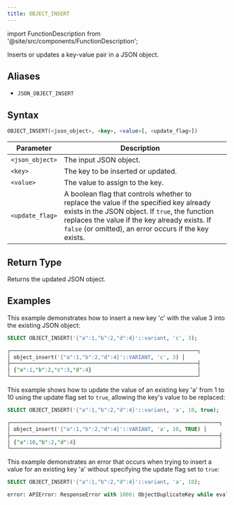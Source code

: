 ```yaml
---
title: OBJECT_INSERT
---
```

import FunctionDescription from '@site/src/components/FunctionDescription';

<FunctionDescription description="Introduced or updated: v1.2.762"/>

Inserts or updates a key-value pair in a JSON object.

## Aliases

- `JSON_OBJECT_INSERT`

## Syntax

```sql
OBJECT_INSERT(<json_object>, <key>, <value>[, <update_flag>])
```

| Parameter           | Description                                                                                                                                                                                                                                          |   |
|---------------------|------------------------------------------------------------------------------------------------------------------------------------------------------------------------------------------------------------------------------------------------------|---|
| `<json_object>`     | The input JSON object.                                                                                                                                                                                                                               |   |
| `<key>`             | The key to be inserted or updated.                                                                                                                                                                                                                   |   |
| `<value>`           | The value to assign to the key.                                                                                                                                                                                                                      |   |
| `<update_flag>` | A boolean flag that controls whether to replace the value if the specified key already exists in the JSON object. If `true`, the function replaces the value if the key already exists. If `false`  (or omitted), an error occurs if the key exists. |   |

## Return Type

Returns the updated JSON object.

## Examples

This example demonstrates how to insert a new key 'c' with the value 3 into the existing JSON object:

```sql
SELECT OBJECT_INSERT('{"a":1,"b":2,"d":4}'::variant, 'c', 3);

┌────────────────────────────────────────────────────────────┐
│ object_insert('{"a":1,"b":2,"d":4}'::VARIANT, 'c', 3) │
├────────────────────────────────────────────────────────────┤
│ {"a":1,"b":2,"c":3,"d":4}                                  │
└────────────────────────────────────────────────────────────┘
```

This example shows how to update the value of an existing key 'a' from 1 to 10 using the update flag set to `true`, allowing the key's value to be replaced:

```sql
SELECT OBJECT_INSERT('{"a":1,"b":2,"d":4}'::variant, 'a', 10, true);

┌───────────────────────────────────────────────────────────────────┐
│ object_insert('{"a":1,"b":2,"d":4}'::VARIANT, 'a', 10, TRUE) │
├───────────────────────────────────────────────────────────────────┤
│ {"a":10,"b":2,"d":4}                                              │
└───────────────────────────────────────────────────────────────────┘
```

This example demonstrates an error that occurs when trying to insert a value for an existing key 'a' without specifying the update flag set to `true`:

```sql
SELECT OBJECT_INSERT('{"a":1,"b":2,"d":4}'::variant, 'a', 10);

error: APIError: ResponseError with 1006: ObjectDuplicateKey while evaluating function `object_insert('{"a":1,"b":2,"d":4}', 'a', 10)` in expr `object_insert('{"a":1,"b":2,"d":4}', 'a', 10)`
```